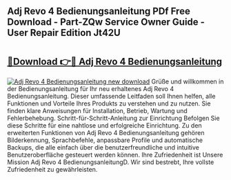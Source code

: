 ## Adj Revo 4 Bedienungsanleitung PDf Free Download - Part-ZQw Service Owner Guide - User Repair Edition Jt42U

# <h2><a href="http://df34c8t.blite.top/?on=Adj+Revo+4+Bedienungsanleitung">🔗Download 👉🔴 Adj Revo 4 Bedienungsanleitung</a></h2>

[![Adj Revo 4 Bedienungsanleitung new download](https://i.imgur.com/lujVjoI.png)](http://df34c8t.blite.top/?on=Adj+Revo+4+Bedienungsanleitung)
Grüße und willkommen in der Bedienungsanleitung für Ihr neu erhaltenes Adj Revo 4 Bedienungsanleitung. Dieser umfassende Leitfaden soll Ihnen helfen, alle Funktionen und Vorteile Ihres Produkts zu verstehen und zu nutzen. Sie finden klare Anweisungen für Installation, Betrieb, Wartung und Fehlerbehebung. Schritt-für-Schritt-Anleitung zur Einrichtung Befolgen Sie diese Schritte für eine nahtlose und erfolgreiche Einrichtung. Zu den erweiterten Funktionen von Adj Revo 4 Bedienungsanleitung gehören Bilderkennung, Sprachbefehle, anpassbare Profile und automatische Backups, die alle einfach über die benutzerfreundliche und intuitive Benutzeroberfläche gesteuert werden können. Ihre Zufriedenheit ist Unsere Mission Adj Revo 4 BedienungsanleitungD. Wir sind bestrebt, Ihre vollste Zufriedenheit zu gewährleisten.
